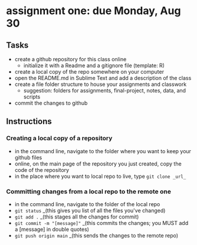 # assignment one: due Monday, Aug 30

## Tasks
* create a github repository for this class online 
	* initialize it with a Readme and a gitignore file (template: R)
* create a local copy of the repo somewhere on your computer
* open the README.md in Sublime Text and add a description of the class
* create a file folder structure to house your assignments and classwork
	* suggestion: folders for assignments, final-project, notes, data, and scripts
* commit the changes to github

## Instructions

### Creating a local copy of a repository

* in the command line, navigate to the folder where you want to keep your github files
* online, on the main page of the repository you just created, copy the code of the repository
* in the place where you want to local repo to live, type 
	`git clone _url_`


### Committing changes from a local repo to the remote one

* in the command line, navigate to the folder of the local repo
* `git status` _(this gives you list of all the files you've changed)
* `git add .` _(this stages all the changes for commit)
* `git commit -m "[message]"` _(this commits the changes; you MUST add a [message] in double quotes)
* `git push origin main` _(this sends the changes to the remote repo)